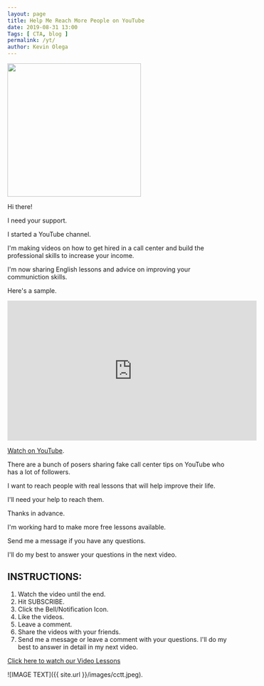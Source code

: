 ```yaml
--- 
layout: page 
title: Help Me Reach More People on YouTube
date: 2019-08-31 13:00
Tags: [ CTA, blog ]
permalink: /yt/ 
author: Kevin Olega 
--- 
```

<img src="{{ site.url }}/images/2019-07-Kevin-Gray.jpg" width="300">

Hi there!

I need your support.

I started a YouTube channel.

I'm making videos on how to get hired in a call center and build the professional skills to increase your income.

I'm now sharing English lessons and advice on improving your communiction skills.

Here's a sample.

<iframe width="560" height="315" src="https://www.youtube.com/embed/fezqHqAwKqY" frameborder="0" allow="accelerometer; autoplay; encrypted-media; gyroscope; picture-in-picture" allowfullscreen></iframe>

[Watch on YouTube](https://youtu.be/fezqHqAwKqY).

There are a bunch of posers sharing fake call center tips on YouTube who has a lot of followers.

I want to reach people with real lessons that will help improve their life.

I'll need your help to reach them.

Thanks in advance.

I'm working hard to make more free lessons available.

Send me a message if you have any questions.

I'll do my best to answer your questions in the next video.

## INSTRUCTIONS:

1. Watch the video until the end.
2. Hit SUBSCRIBE.
3. Click the Bell/Notification Icon.
4. Like the videos.
5. Leave a comment.
6. Share the videos with your friends.
7. Send me a message or leave a comment with your questions. I'll do my best to answer in detail in my next video.

[Click here to watch our Video Lessons](https://www.youtube.com/user/CCTTshow)

![IMAGE TEXT]({{ site.url }}/images/cctt.jpeg).